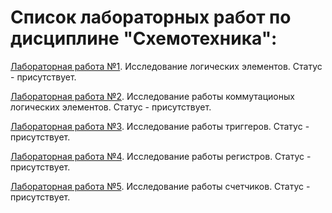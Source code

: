# Список лабораторных работ по дисциплине "Схемотехника":

[Лабораторная работа №1](https://github.com/oooNAKooo/BSUIR/tree/main/4%20sem/ShemT/lab_1). Исследование логических элементов. Статус - присутствует.

[Лабораторная работа №2](https://github.com/oooNAKooo/BSUIR/tree/main/4%20sem/ShemT/lab_2). Исследование работы коммутационых логических элементов. Статус - присутствует.

[Лабораторная работа №3](https://github.com/oooNAKooo/BSUIR/tree/main/4%20sem/ShemT/lab_3). Исследование работы триггеров. Статус - присутствует.

[Лабораторная работа №4](https://github.com/oooNAKooo/BSUIR/tree/main/4%20sem/ShemT/lab_4). Исследование работы регистров. Статус - присутствует.

[Лабораторная работа №5](https://github.com/oooNAKooo/BSUIR/tree/main/4%20sem/ShemT/lab_5). Исследование работы счетчиков. Статус - присутствует.
